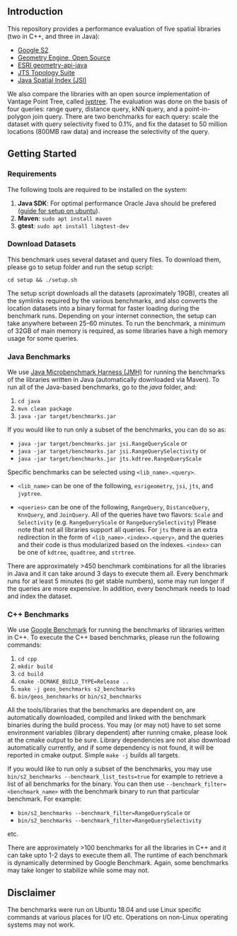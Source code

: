 ## Introduction
This repository provides a performance evaluation of five spatial libraries (two in C++, and three in Java):

- [Google S2](https://github.com/google/s2geometry)
- [Geometry Engine, Open Source](https://github.com/libgeos/geos)
- [ESRI geometry-api-java](https://github.com/Esri/geometry-api-java)
- [JTS Topology Suite](https://github.com/locationtech/jts)
- [Java Spatial Index (JSI)](https://github.com/aled/jsi)

We also compare the libraries with an open source implementation of Vantage Point Tree, called [jvptree](https://github.com/jchambers/jvptree). The evaluation was done on the basis of four queries: range query, distance query, kNN query, and a point-in-polygon join query. There are two benchmarks for each query: scale the dataset with query selectivity fixed to 0.1%, and fix the dataset to 50 million locations (800MB raw data) and increase the selectivity of the query.

## Getting Started

### Requirements

The following tools are required to be installed on the system:
1. __Java SDK__: For optimal performance Oracle Java should be prefered ([guide for setup on ubuntu](http://ubuntuhandbook.org/index.php/2019/03/install-oracle-java-12-ubuntu-18-04-16-04/)).
2. __Maven__: `sudo apt install maven`
3. __gtest__: `sudo apt install libgtest-dev`

### Download Datasets

This benchmark uses several dataset and query files. To download them, please go to setup folder and run the setup script:

``cd setup && ./setup.sh``

The setup script downloads all the datasets (aproximately 19GB), creates all the symlinks required by the various benchmarks, and also converts the location datasets into a binary format for faster loading during the benchmark runs. Depending on your internet connection, the setup can take anywhere between 25-60 minutes. To run the benchmark, a minimum of 32GB of main memory is required, as some libraries have a high memory usage for some queries.

### Java Benchmarks
We use [Java Microbenchmark Harness (JMH)](https://openjdk.java.net/projects/code-tools/jmh/) for running the benchmarks of the libraries written in Java (automatically downloaded via Maven). To run all of the Java-based benchmarks, go to the _java_ folder, and:

1. `cd java`
2. `mvn clean package`
3. `java -jar target/benchmarks.jar`

If you would like to run only a subset of the benchmarks, you can do so as:
* `java -jar target/benchmarks.jar jsi.RangeQueryScale` or
* `java -jar target/benchmarks.jar jsi.RangeQuerySelectivity` or
* `java -jar target/benchmarks.jar jts.kdtree.RangeQueryScale`

Specific benchmarks can be selected using `<lib_name>.<query>`.

- `<lib_name>` can be one of the following, `esrigeometry`, `jsi`, `jts`, and `jvptree`.

- `<queries>` can be one of the following, `RangeQuery`, `DistanceQuery`, `KnnQuery`, and `JoinQuery`. All of the queries have two flavors: `Scale` and `Selectivity` (e.g. `RangeQueryScale` or `RangeQuerySelectivity`) Please note that not all libraries support all queries.
For `jts` there is an extra redirection in the form of `<lib_name>.<index>.<query>`, and the queries and their code is thus modularized based on the indexes. `<index>` can be one of `kdtree`, `quadtree`, and `strtree`.

There are approximately >450 benchmark combinations for all the libraries in Java and it can take around 3 days to execute them all. Every benchmark runs for at least 5 minutes (to get stable numbers), some may run longer if the queries are more expensive. In addition, every benchmark needs to load and index the dataset.

### C++ Benchmarks
We use [Google Benchmark](https://github.com/google/benchmark) for running the benchmarks of libraries written in C++. To execute the C++ based benchmarks, please run the following commands:

1. `cd cpp`
2. `mkdir build`
3. `cd build`
4. `cmake -DCMAKE_BUILD_TYPE=Release ..`
5. `make -j geos_benchmarks s2_benchmarks`
6. `bin/geos_benchmarks` or `bin/s2_benchmarks`

All the tools/libraries that the benchmarks are dependent on, are automatically downloaded, compiled and linked with the benchmark binaries during the build process. You may (or may not) have to set some environment variables (library dependent) after running cmake, please look at the cmake output to be sure. Library dependencies are not also download automatically currently, and if some dependency is not found, it will be reported in cmake output. Simple `make -j` builds all targets.

If you would like to run only a subset of the benchmarks, you may use `bin/s2_benchmarks --benchmark_list_tests=true` for example to retrieve a list of all benchmarks for the binary. You can then use `--benchmark_filter=<benchmark_name>` with the benchmark binary to run that particular benchmark. For example:

* `bin/s2_benchmarks --benchmark_filter=RangeQueryScale` or
* `bin/s2_benchmarks --benchmark_filter=RangeQuerySelectivity`

etc.

There are approximately >100 benchmarks for all the libraries in C++ and it can take upto 1-2 days to execute them all. The runtime of each benchmark is dynamically determined by Google Benchmark. Again, some benchmarks may take longer to stabilize while some may not.

## Disclaimer
The benchmarks were run on Ubuntu 18.04 and use Linux specific commands at various places for I/O etc. Operations on non-Linux operating systems may not work.
